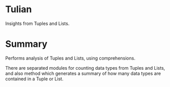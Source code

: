 # Tulian
Insights from Tuples and Lists.

# Summary
Performs analysis of Tuples and Lists, using comprehensions.

There are separated modules for counting data types from Tuples and Lists,
and also method which generates a summary of how many data types are contained
in a Tuple or List.


